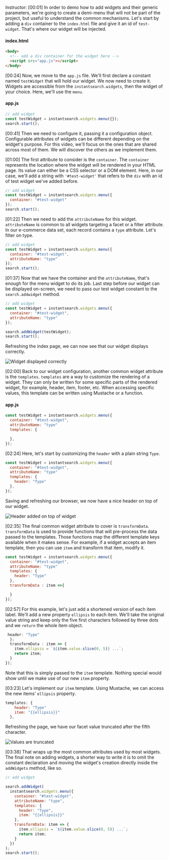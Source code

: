 Instructor: [00:01] In order to demo how to add widgets and their generic parameters, we're going to create a demi-menu that will not be part of the project, but useful to understand the common mechanisms. Let's start by adding a `div` container to the `index.html` file and give it an id of `test- widget`. That's where our widget will be injected.

#### index.html

```html
<body>
  <!-- add a div container for the widget here -->
  <script src="app.js"></script>
</body>
```

[00:24] Now, we move to the `app.js` file. We'll first declare a constant named `testWidget` that will hold our widget. We now need to create it. Widgets are accessible from the `instantsearch.widgets`, then the widget of your choice. Here, we'll use the `menu`.

#### app.js

```js
// add widget
const testWidget = instantsearch.widgets.menu({});
search.start();
```

[00:41] Then we need to configure it, passing it a configuration object. Configurable attributes of widgets can be different depending on the widget's purpose. For this video, we'll focus on the ones that are shared across most of them. We will discover the others as we implement them.

[01:00] The first attribute to consider is the `container`. The `container` represents the location where the widget will be rendered in your HTML page. Its value can either be a CSS selector or a DOM element. Here, in our case, we'll add a string with `'#test-widget'` that refers to the `div` with an id of test widget we've added before.

```js
// add widget
const testWidget = instantsearch.widgets.menu({
  container: "#test-widget"
});
search.start();
```

[01:22] Then we need to add the `attributeName` for this widget. `attributeName` is common to all widgets targeting a facet or a filter attribute. In our e-commerce data set, each record contains a `type` attribute. Let's filter on type.

```js
// add widget
const testWidget = instantsearch.widgets.menu({
  container: "#test-widget",
  attributeName: "type"
});
search.start();
```

[01:37] Now that we have the container and the `attributeName`, that's enough for the menu widget to do its job. Last step before our widget can be displayed on-screen, we need to pass our test widget constant to the `search.addwidget` method.

```js
// add widget
const testWidget = instantsearch.widgets.menu({
  container: "#test-widget",
  attributeName: "type"
});

search.addWidget(testWidget);
search.start();
```

Refreshing the index page, we can now see that our widget displays correctly.

![Widget displayed correctly](https://res.cloudinary.com/dg3gyk0gu/image/upload/v1552324957/transcript-images/how-to-add-instantsearch-js-widgets-and-their-common-attributes-widget-displayed.jpg)

[02:00] Back to our widget configuration, another common widget attribute is the `templates`. `templates` are a way to customize the rendering of a widget. They can only be written for some specific parts of the rendered widget, for example, header, item, footer, etc. When accessing specific values, this template can be written using Mustache or a function.

#### app.js

```js
const testWidget = instantsearch.widgets.menu({
  container: "#test-widget",
  attributeName: "type"
  templates: {

  },
});
```

[02:24] Here, let's start by customizing the `header` with a plain string `Type`.

```js
const testWidget = instantsearch.widgets.menu({
  container: "#test-widget",
  attributeName: "type"
  templates: {
    header: "Type"
  },
});
```

Saving and refreshing our browser, we now have a nice header on top of our widget.

![Header added on top of widget](https://res.cloudinary.com/dg3gyk0gu/image/upload/v1552324957/transcript-images/how-to-add-instantsearch-js-widgets-and-their-common-attributes-header-added.jpg)

[02:35] The final common widget attribute to cover is `transformData`. `transformData` is used to provide functions that will pre-process the data passed to the templates. Those functions map the different template keys available when it makes sense. For example, if a widget accepts an item template, then you can use `item` and transform that item, modify it.

```js
const testWidget = instantsearch.widgets.menu({
  container: "#test-widget",
  attributeName: "type"
  templates: {
    header: "Type"
  },
  transformData : item =>{

  }
});
```

[02:57] For this example, let's just add a shortened version of each item label. We'll add a new property `ellipsis` to each item. We'll take the original value string and keep only the five first characters followed by three dots and we `return` the whole item object.

```js
 header: "Type"
  };
  transformData : item => {
    item.ellipsis = `${item.value.slice(0, 5)} ...`;
    return item;
  }
});
```

Note that this is simply passed to the `item` template. Nothing special would show until we make use of our new `item` property.

[03:23] Let's implement our `item` template. Using Mustache, we can access the new items' `ellipsis` property.

```js
templates: {
    header: "Type"
    item: "{{ellipsis}}"
  },
```

Refreshing the page, we have our facet value truncated after the fifth character.

![Values are truncated](https://res.cloudinary.com/dg3gyk0gu/image/upload/v1552324958/transcript-images/how-to-add-instantsearch-js-widgets-and-their-common-attributes-values-truncated.jpg)

[03:38] That wraps up the most common attributes used by most widgets. The final note on adding widgets, a shorter way to write it is to omit the constant declaration and moving the widget's creation directly inside the `addWidgets` method, like so.

```js
// add widget

search.addWidget(
  instantsearch.widgets.menu({
    container: "#test-widget",
    attributeName: "type",
    templates: {
      header: "Type",
      item: "{{ellipsis}}"
    },
    transformData: item => {
      item.ellipsis = `${item.value.slice(0, 5)} ...`;
      return item;
    }
  })
);
search.start();
```
